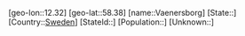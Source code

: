 ﻿---
location: [58.38,12.32]
type: City
tags:
- geo/City


SpocWebEntityId: 35364
isDeleted: false
confidential: public

---
[geo-lon::12.32]
[geo-lat::58.38]
[name::Vaenersborg]
[State::]
[Country::[Sweden](geo/Continent/Europe/Sweden.md)]
[StateId::]
[Population::]
[Unknown::]

